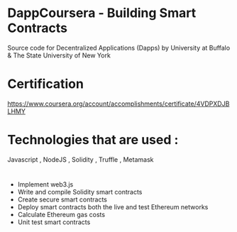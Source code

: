 # DappCoursera - Building Smart Contracts
Source code for Decentralized Applications (Dapps) by University at Buffalo &amp; The State University of New York

# Certification 
https://www.coursera.org/account/accomplishments/certificate/4VDPXDJBLHMY

# Technologies that are used :
Javascript , NodeJS , Solidity , Truffle , Metamask

#
- Implement web3.js
- Write and compile Solidity smart contracts
- Create secure smart contracts
- Deploy smart contracts both the live and test Ethereum networks
- Calculate Ethereum gas costs
- Unit test smart contracts

